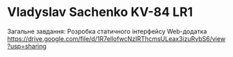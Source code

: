 # Vladyslav Sachenko KV-84 LR1

Загальне завдання: Розробка статичного інтерфейсу Web-додатка
https://drive.google.com/file/d/1R7ellofwcNzIRThcmsULeax3izuRybS6/view?usp=sharing
<!-- [Посилання на звіт ](https://docs.google.com/document/d/1tKu8OeMVVf7O-Z4_2jOW9pm6pBVVV77HyhvQQ8ofvGc/edit?usp=sharing) -->
